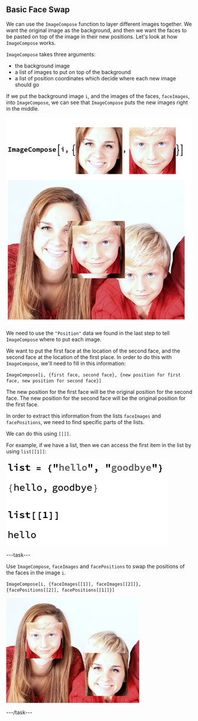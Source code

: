 ## Basic Face Swap

We can use the `ImageCompose` function to layer different images together. We want the original image as the background, and then we want the faces to be pasted on top of the image in their new positions. Let's look at how `ImageCompose` works.

`ImageCompose` takes three arguments:
+ the background image
+ a list of images to put on top of the background
+ a list of position coordinates which decide where each new image should go

If we put the background image `i`, and the images of the faces, `faceImages`, into `ImageCompose`, we can see that `ImageCompose` puts the new images right in the middle.

![ImageCompose](images/imagecompose2.png)

We need to use the `"Position"` data we found in the last step to tell `ImageCompose` where to put each image.

We want to put the first face at the location of the second face, and the second face at the location of the first place. In order to do this with `ImageCompose`, we'll need to fill in this information:

```
ImageCompose[i, {first face, second face}, {new position for first face, new position for second face}]
```
The new position for the first face will be the original position for the second face.
The new position for the second face will be the original position for the first face.

In order to extract this information from the lists `faceImages` and `facePositions`, we need to find specific parts of the lists.

We can do this using `[[]]`.

For example, if we have a list, then we can access the first item in the list by using `list[[1]]`:

![Parts of Lists](images/listpart.png)

---task---

Use `ImageCompose`, `faceImages` and `facePositions` to swap the positions of the faces in the image `i`.

```
ImageCompose[i, {faceImages[[1]], faceImages[[2]]}, {facePositions[[2]], facePositions[[1]]}]
```

![basic swap](images/basicswap2.png)

---/task---
